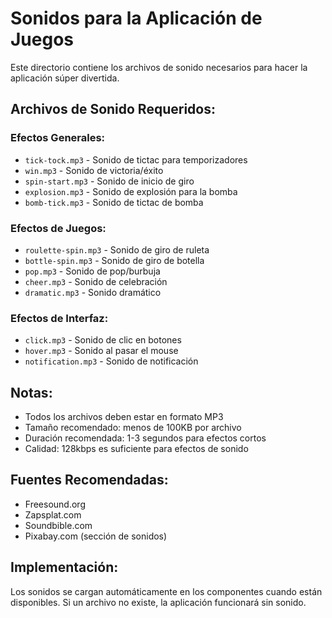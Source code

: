 # Sonidos para la Aplicación de Juegos

Este directorio contiene los archivos de sonido necesarios para hacer la aplicación súper divertida.

## Archivos de Sonido Requeridos:

### Efectos Generales:
- `tick-tock.mp3` - Sonido de tictac para temporizadores
- `win.mp3` - Sonido de victoria/éxito
- `spin-start.mp3` - Sonido de inicio de giro
- `explosion.mp3` - Sonido de explosión para la bomba
- `bomb-tick.mp3` - Sonido de tictac de bomba

### Efectos de Juegos:
- `roulette-spin.mp3` - Sonido de giro de ruleta
- `bottle-spin.mp3` - Sonido de giro de botella
- `pop.mp3` - Sonido de pop/burbuja
- `cheer.mp3` - Sonido de celebración
- `dramatic.mp3` - Sonido dramático

### Efectos de Interfaz:
- `click.mp3` - Sonido de clic en botones
- `hover.mp3` - Sonido al pasar el mouse
- `notification.mp3` - Sonido de notificación

## Notas:
- Todos los archivos deben estar en formato MP3
- Tamaño recomendado: menos de 100KB por archivo
- Duración recomendada: 1-3 segundos para efectos cortos
- Calidad: 128kbps es suficiente para efectos de sonido

## Fuentes Recomendadas:
- Freesound.org
- Zapsplat.com
- Soundbible.com
- Pixabay.com (sección de sonidos)

## Implementación:
Los sonidos se cargan automáticamente en los componentes cuando están disponibles.
Si un archivo no existe, la aplicación funcionará sin sonido.
